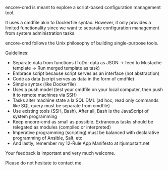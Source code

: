 encore-cmd is meant to explore a script-based configuration management tool.

It uses a cmdfile akin to Dockerfile syntax. However, it only provides a limited functionality since we want to separate configuration management from system administration tasks.

encore-cmd follows the Unix philosophy of building single-purpose tools.

Guidelines:

- Separate data from functions (ToDo: data as JSON -> feed to Mustache template -> Run merged template as task)
- Embrace script because script serves as an interface (not abstraction)
- Code as data (script serves as data in the form of cmdfile)
- Simple syntax (like Dockerfile)
- Uses a push model (test your cmdfile on your local computer, then push it to remote machines via SSH)
- Tasks alter machine state a la SQL DML (ad hoc, read only commands like SQL query must be separate from cmdfile)
- Use existing tools (SSH, Bash). After all, Bash is the JavaScript of system programming
- Keep encore-cmd as small as possible. Extraneous tasks should be relegated as modules (compiled or interpreted)
- Imperative programming (scripting) must be balanced with declarative programming of Ansible, Salt, etc
- And lastly, remember my 12-Rule App Manifesto at itjumpstart.net

Your feedback is important and very much welcome.

Please do not hesitate to contact me.
